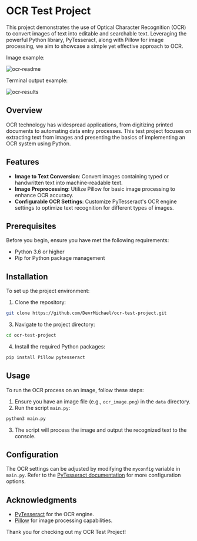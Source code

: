 # OCR Test Project

This project demonstrates the use of Optical Character Recognition (OCR) to convert images of text into editable and searchable text. Leveraging the powerful Python library, PyTesseract, along with Pillow for image processing, we aim to showcase a simple yet effective approach to OCR.

Image example:

![ocr-readme](https://github.com/DevrMichael/ocr-test-project/assets/88589247/f7fedf3d-a781-48bb-a1f2-da6e8249d8b3)

Terminal output example:

![ocr-results](https://github.com/DevrMichael/ocr-test-project/assets/88589247/59c2ab98-1b29-4474-a828-719a66ebb0b9)

## Overview

OCR technology has widespread applications, from digitizing printed documents to automating data entry processes. This test project focuses on extracting text from images and presenting the basics of implementing an OCR system using Python.

## Features

- **Image to Text Conversion**: Convert images containing typed or handwritten text into machine-readable text.
- **Image Preprocessing**: Utilize Pillow for basic image processing to enhance OCR accuracy.
- **Configurable OCR Settings**: Customize PyTesseract's OCR engine settings to optimize text recognition for different types of images.

## Prerequisites

Before you begin, ensure you have met the following requirements:

- Python 3.6 or higher
- Pip for Python package management

## Installation

To set up the project environment:

1. Clone the repository:
```bash
git clone https://github.com/DevrMichael/ocr-test-project.git
```
3. Navigate to the project directory:
```bash
cd ocr-test-project
```
4. Install the required Python packages:
```bash
pip install Pillow pytesseract
```

## Usage

To run the OCR process on an image, follow these steps:

1. Ensure you have an image file (e.g., `ocr_image.png`) in the `data` directory.
2. Run the script `main.py`:
```bash
python3 main.py
```
3. The script will process the image and output the recognized text to the console.

## Configuration

The OCR settings can be adjusted by modifying the `myconfig` variable in `main.py`. Refer to the [PyTesseract documentation](https://pypi.org/project/pytesseract/) for more configuration options.

## Acknowledgments

- [PyTesseract](https://pypi.org/project/pytesseract/) for the OCR engine.
- [Pillow](https://python-pillow.org/) for image processing capabilities.

Thank you for checking out my OCR Test Project!
